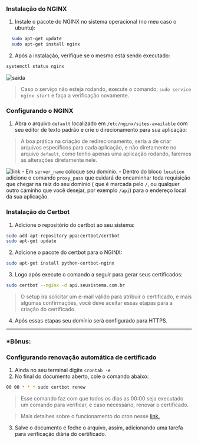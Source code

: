 ### Instalação do NGINX 

1. Instale o pacote do NGINX no sistema operacional (no meu caso o ubuntu):
```bash
  sudo apt-get update
  sudo apt-get install nginx
```
2. Após a instalação, verifique se o mesmo está sendo executado:
```bash
systemctl status nginx
```
![saida](https://i.imgur.com/iRf896E.png)

> Caso o serviço não esteja rodando, execute o comando: `sudo service nginx start` e faça a verificação novamente.

### Configurando o NGINX

1. Abra o arquivo `default` localizado em `/etc/nginx/sites-available` com seu editor de texto padrão e crie o direcionamento para sua aplicação:

>  A boa prática na criação de redirecionamento, seria a de criar arquivos específicos para cada aplicação, e não diretamente no arquivo `default`, como tenho apenas uma aplicação rodando, faremos as alterações diretamente nele.

![link](https://i.imgur.com/6UWlfnE.png)
	- Em `server_name` coloque seu domínio.
	- Dentro do bloco `location` adicione o comando `proxy_pass` que cuidará de encaminhar toda requisição que chegar na raiz do seu domínio ( que é marcada pelo `/`, ou qualquer outro caminho que você desejar, por exemplo `/api`) para o endereço local da sua aplicação.

### Instalação do Certbot

1. Adicione o repositório do certbot ao seu sistema:
```bash
sudo add-apt-repository ppa:certbot/certbot
sudo apt-get update
```

2. Adicione o pacote do certbot para o NGINX:
```bash
sudo apt-get install python-certbot-nginx
```
3. Logo após execute o comando a seguir para gerar seus certificados:
```bash
sudo certbot --nginx -d api.seusistema.com.br
```
> O setup ira solicitar um e-mail válido para atribuir o certificado, e mais algumas confirmações, você deve aceitar essas etapas para a criação do certificado. 

4. Após essas etapas seu domínio será configurado para HTTPS.
___
### *Bônus: 
### Configurando renovação automática de certificado

1. Ainda no seu terminal digite `crontab -e`
2. No final do documento aberto, cole o comando abaixo:
```bash
00 00 * * * sudo certbot renew
```

>Esse comando faz com que todos os dias as 00:00 seja executado um comando para verificar, e caso necessário, renovar o certificado.

> Mais detalhes sobre o funcionamento do cron nesse [link.](https://www.todoespacoonline.com/w/2015/11/cron-e-crontab-no-linux/)
3. Salve o documento e feche o arquivo, assim, adicionando uma tarefa para verificação diária do certificado.
